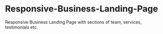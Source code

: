 # Responsive-Business-Landing-Page
Responsive Business Landing Page with sections of team, services, testimonials etc.
